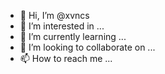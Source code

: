 - 👋 Hi, I’m @xvncs
- 👀 I’m interested in ...
- 🌱 I’m currently learning ...
- 💞️ I’m looking to collaborate on ...
- 📫 How to reach me ...

<!---
xvncs/xvncs is a ✨ special ✨ repository because its `README.md` (this file) appears on your GitHub profile.
You can click the Preview link to take a look at your changes.
--->
